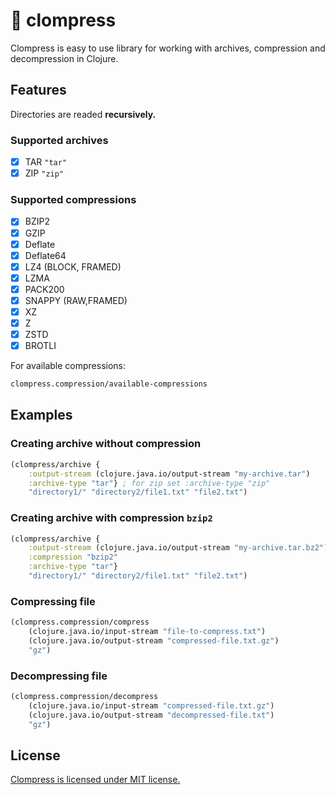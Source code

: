 # :file_folder: clompress

Clompress is easy to use library for working with archives, compression and
decompression in Clojure.

## Features

Directories are readed **recursively.**

### Supported archives

- [x] TAR `"tar"`
- [x] ZIP `"zip"`

### Supported compressions

- [x] BZIP2
- [x] GZIP
- [x] Deflate
- [x] Deflate64
- [x] LZ4 (BLOCK, FRAMED)
- [x] LZMA
- [x] PACK200
- [x] SNAPPY (RAW,FRAMED)
- [x] XZ
- [x] Z
- [x] ZSTD
- [x] BROTLI

For available compressions:

```clj
clompress.compression/available-compressions
```

## Examples

### Creating archive without compression

```clj
(clompress/archive {
	:output-stream (clojure.java.io/output-stream "my-archive.tar")
	:archive-type "tar"} ; for zip set :archive-type "zip"
	"directory1/" "directory2/file1.txt" "file2.txt")
```

### Creating archive with compression `bzip2`

```clj
(clompress/archive {
	:output-stream (clojure.java.io/output-stream "my-archive.tar.bz2")
	:compression "bzip2"
	:archive-type "tar"}
	"directory1/" "directory2/file1.txt" "file2.txt")
```

### Compressing file

```clj
(clompress.compression/compress
	(clojure.java.io/input-stream "file-to-compress.txt")
	(clojure.java.io/output-stream "compressed-file.txt.gz")
	"gz")
```

### Decompressing file

```clj
(clompress.compression/decompress
	(clojure.java.io/input-stream "compressed-file.txt.gz")
	(clojure.java.io/output-stream "decompressed-file.txt")
	"gz")
```

## License

[Clompress is licensed under MIT license.](./LICENSE)
